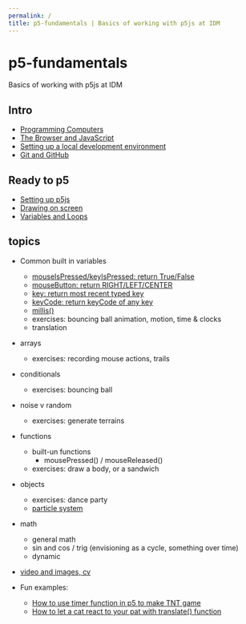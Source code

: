 ```yaml
---
permalink: /
title: p5-fundamentals | Basics of working with p5js at IDM
---
```


# p5-fundamentals
Basics of working with p5js at IDM

## Intro
- [Programming Computers](programming)
- [The Browser and JavaScript](javascript)
- [Setting up a local development environment](ide)
- [Git and GitHub](git)

## Ready to p5
- [Setting up p5js](p5-setup)
- [Drawing on screen](drawing)
- [Variables and Loops](variables)


## topics

- Common built in variables
  - [mouseIsPressed/keyIsPressed: return True/False](https://editor.p5js.org/JiyunYao/sketches/IwEcNmrlM)
  - [mouseButton: return RIGHT/LEFT/CENTER](https://p5js.org/reference/#/p5/mouseButton)
  - [key: return most recent typed key](https://p5js.org/reference/#/p5/key)
  - [keyCode: return keyCode of any key](https://editor.p5js.org/JiyunYao/sketches/Q-15JpcIU)
  - [millis()](https://p5js.org/reference/#/p5/millis)
  - exercises: bouncing ball animation, motion, time & clocks
  - translation
- arrays
  - exercises: recording mouse actions, trails 
- conditionals
  - exercises: bouncing ball
- noise v random
  - exercises: generate terrains
- functions
  - built-un functions
    - mousePressed() / mouseReleased()
  - exercises: draw a body, or a sandwich
- objects
  - exercises: dance party
  - [particle system](https://lillylin.medium.com/p5-js-tutorials-particle-systems-254b4b0344a2)
- math 
  - general math
  - sin and cos / trig (envisioning as a cycle, something over time)
  - dynamic
- [video and images, cv](https://idmnyu.github.io/DM-GY-6063-Creative-Coding-A-Fall-2020/cv.html)

- Fun examples:
  - [How to use timer function in p5 to make TNT game](https://editor.p5js.org/JiyunYao/sketches/0OOdWCtZ5)
  - [How to let a cat react to your pat with translate() function](https://editor.p5js.org/JiyunYao/sketches/6vkmvtbXE)

